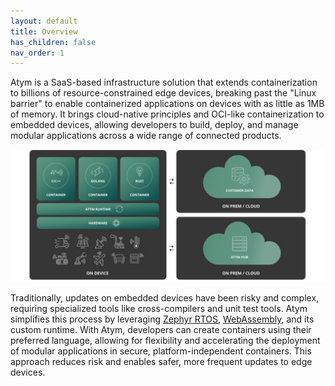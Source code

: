 ```yaml
---
layout: default
title: Overview 
has_children: false
nav_order: 1 
---
```

Atym is a SaaS-based infrastructure solution that extends containerization to billions of resource-constrained edge devices, breaking past the "Linux barrier" to enable containerized applications on devices with as little as 1MB of memory. It brings cloud-native principles and OCI-like containerization to embedded devices, allowing developers to build, deploy, and manage modular applications across a wide range of connected products.

![Atym High-level Architecture](atym_architecture.png)

Traditionally, updates on embedded devices have been risky and complex, requiring specialized tools like cross-compilers and unit test tools. Atym simplifies this process by leveraging [Zephyr RTOS](https://zephyrproject.org/), [WebAssembly](https://webassembly.org/), and its custom runtime. With Atym, developers can create containers using their preferred language, allowing for flexibility and accelerating the deployment of modular applications in secure, platform-independent containers. This approach reduces risk and enables safer, more frequent updates to edge devices.